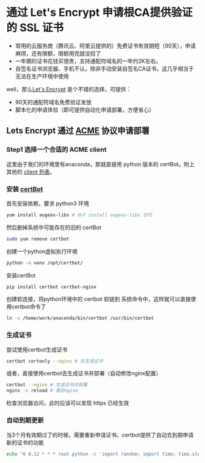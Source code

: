# 通过 Let's Encrypt 申请根CA提供验证的 SSL 证书

- 常用的云服务商（腾讯云、阿里云提供的）免费证书有效期短（90天），申请麻烦，还有限额，限额用完就没招了
- 一年期的证书花钱买很贵，支持通配符域名的一年约2K左右。
- 自签名证书浏览器、手机不认，除非手动安装自签名CA证书，这几乎相当于无法在生产环境中使用

well，那么[Let's Encrypt](https://letsencrypt.org/getting-started/) 是个不错的选择，可提供：
- 90天的通配符域名免费验证发放
- 脚本化的申请体验（即可提供自动化申请部署，方便省心）

## Lets Encrypt 通过 [ACME](https://zh.wikipedia.org/wiki/%E8%87%AA%E5%8B%95%E6%86%91%E8%AD%89%E6%9B%B4%E6%96%B0%E7%92%B0%E5%A2%83) 协议申请部署

### Step1 选择一个合适的 ACME client

这里由于我们的环境里有anaconda，那就直接用 python 版本的 certBot。附上其他的 [client 列表](https://letsencrypt.org/docs/client-options/)。

### 安装 [certBot](https://certbot.eff.org/instructions?ws=nginx&os=pip)

首先安装依赖，要求 python3 环境

```sh
yum install augeas-libs # dnf install augeas-libs 也可
```

然后删掉系统中可能存在的旧的 certBot
```sh
sudo yum remove certbot
```
创建一个python虚拟执行环境

```sh
python -m venv /opt/certbot/
```

安装certBot
```sh
pip install certbot certbot-nginx
```

创建软连接，将python环境中的 certbot 软链到 系统命令中，这样就可以直接使用certbot命令了
```sh
ln -s /home/work/anaconda/bin/certbot /usr/bin/certbot
```
### 生成证书
尝试使用certbot生成证书
```sh
certbot certonly --nginx # 仅生成证书
```

或者，直接使用certbot去生成证书并部署（自动修改nginx配置）
```sh
certbot --nginx # 生成证书并部署
nginx -s reload # 重启nginx
```

检查浏览器访问，此时应该可以发现 https 已经生效

### 自动到期更新

当3个月有效期过了的时候，需要重新申请证书。certbot提供了自动去到期申请新的证书的功能

```sh
echo "0 0,12 * * * root python -c 'import random; import time; time.sleep(random.random() * 3600)' && sudo certbot renew -q" | tee -a /etc/crontab > /dev/null
```



  
